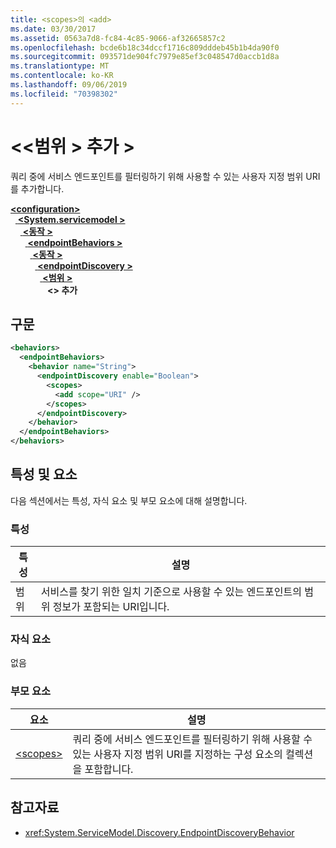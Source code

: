 ```yaml
---
title: <scopes>의 <add>
ms.date: 03/30/2017
ms.assetid: 0563a7d8-fc84-4c85-9066-af32665857c2
ms.openlocfilehash: bcde6b18c34dccf1716c809dddeb45b1b4da90f0
ms.sourcegitcommit: 093571de904fc7979e85ef3c048547d0accb1d8a
ms.translationtype: MT
ms.contentlocale: ko-KR
ms.lasthandoff: 09/06/2019
ms.locfileid: "70398302"
---
```

# <a name="add-of-scopes"></a>\<\<범위 > 추가 >
쿼리 중에 서비스 엔드포인트를 필터링하기 위해 사용할 수 있는 사용자 지정 범위 URI를 추가합니다.  
  
[ **\<configuration>** ](../configuration-element.md)\
&nbsp;&nbsp;[ **\<System.servicemodel >** ](system-servicemodel.md)\
&nbsp;&nbsp;&nbsp;&nbsp;[ **\<동작 >** ](behaviors.md)\
&nbsp;&nbsp;&nbsp;&nbsp;&nbsp;&nbsp;[ **\<endpointBehaviors >** ](endpointbehaviors.md)\
&nbsp;&nbsp;&nbsp;&nbsp;&nbsp;&nbsp;&nbsp;&nbsp;[ **\<동작 >** ](behavior-of-endpointbehaviors.md)\
&nbsp;&nbsp;&nbsp;&nbsp;&nbsp;&nbsp;&nbsp;&nbsp;&nbsp;&nbsp;[ **\<endpointDiscovery >** ](endpointdiscovery.md)\
&nbsp;&nbsp;&nbsp;&nbsp;&nbsp;&nbsp;&nbsp;&nbsp;&nbsp;&nbsp;&nbsp;&nbsp;[ **\<범위 >** ](scopes.md)\
&nbsp;&nbsp;&nbsp;&nbsp;&nbsp;&nbsp;&nbsp;&nbsp;&nbsp;&nbsp;&nbsp;&nbsp;&nbsp;&nbsp; **\<> 추가**  
  
## <a name="syntax"></a>구문  
  
```xml  
<behaviors>
  <endpointBehaviors>
    <behavior name="String">
      <endpointDiscovery enable="Boolean">
        <scopes>
          <add scope="URI" />
        </scopes>
      </endpointDiscovery>
    </behavior>
  </endpointBehaviors>
</behaviors>
```  
  
## <a name="attributes-and-elements"></a>특성 및 요소  
 다음 섹션에서는 특성, 자식 요소 및 부모 요소에 대해 설명합니다.  
  
### <a name="attributes"></a>특성  
  
|특성|설명|  
|---------------|-----------------|  
|범위|서비스를 찾기 위한 일치 기준으로 사용할 수 있는 엔드포인트의 범위 정보가 포함되는 URI입니다.|  
  
### <a name="child-elements"></a>자식 요소  
 없음  
  
### <a name="parent-elements"></a>부모 요소  
  
|요소|설명|  
|-------------|-----------------|  
|[\<scopes>](scopes.md)|쿼리 중에 서비스 엔드포인트를 필터링하기 위해 사용할 수 있는 사용자 지정 범위 URI를 지정하는 구성 요소의 컬렉션을 포함합니다.|  
  
## <a name="see-also"></a>참고자료

- <xref:System.ServiceModel.Discovery.EndpointDiscoveryBehavior>
